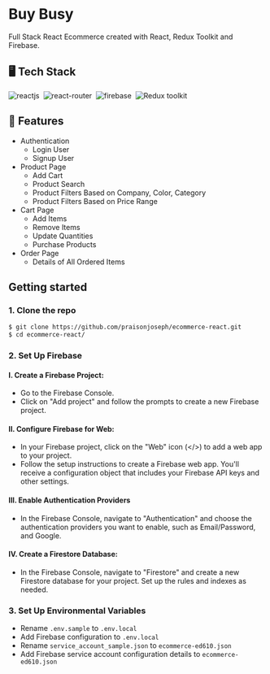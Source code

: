 # Buy Busy 
Full Stack React Ecommerce created with React, Redux Toolkit and Firebase.

## 🖥️ Tech Stack

![reactjs](https://img.shields.io/badge/React-20232A?style=for-the-badge&logo=react&logoColor=61DAFB)&nbsp;
![react-router](https://img.shields.io/badge/React_Router-CA4245?style=for-the-badge&logo=react-router&logoColor=white)&nbsp;
![firebase](https://img.shields.io/badge/Firebase-FFCA28?style=for-the-badge&logo=firebase&logoColor=white)&nbsp;
![Redux toolkit](https://img.shields.io/badge/Redux-593D88?style=for-the-badge&logo=redux&logoColor=white)&nbsp;


## 🚀 Features

* Authentication
    * Login User
    * Signup User
* Product Page
    * Add Cart
    * Product Search
    * Product Filters Based on Company, Color, Category
    * Product Filters Based on Price Range
* Cart Page
    * Add Items
    * Remove Items
    * Update Quantities
    * Purchase Products
* Order Page
    * Details of All Ordered Items


## Getting started


### 1. Clone the repo


```sh
$ git clone https://github.com/praisonjoseph/ecommerce-react.git
$ cd ecommerce-react/
```

### 2. Set Up Firebase

#### I. Create a Firebase Project:

 - Go to the Firebase Console.
 - Click on "Add project" and follow the prompts to create a new Firebase project.

#### II. Configure Firebase for Web:

- In your Firebase project, click on the "Web" icon (</>) to add a web app to your project.
- Follow the setup instructions to create a Firebase web app. You'll receive a configuration object that includes your Firebase API keys and other settings.

#### III. Enable Authentication Providers

- In the Firebase Console, navigate to "Authentication" and choose the authentication providers you want to enable, such as Email/Password, and Google.

#### IV. Create a Firestore Database:

- In the Firebase Console, navigate to "Firestore" and create a new Firestore database for your project. Set up the rules and indexes as needed.

### 3. Set Up Environmental Variables

- Rename `.env.sample` to `.env.local`
- Add Firebase configuration to `.env.local`
- Rename `service_account_sample.json` to `ecommerce-ed610.json`
- Add Firebase service account configuration details to `ecommerce-ed610.json`

